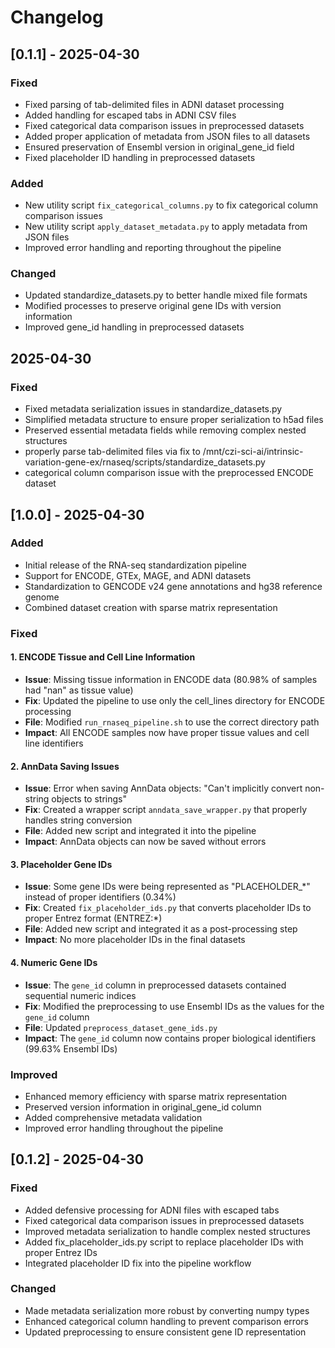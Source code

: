 # Changelog

## [0.1.1] - 2025-04-30

### Fixed
- Fixed parsing of tab-delimited files in ADNI dataset processing
- Added handling for escaped tabs in ADNI CSV files
- Fixed categorical data comparison issues in preprocessed datasets
- Added proper application of metadata from JSON files to all datasets
- Ensured preservation of Ensembl version in original_gene_id field
- Fixed placeholder ID handling in preprocessed datasets

### Added
- New utility script `fix_categorical_columns.py` to fix categorical column comparison issues
- New utility script `apply_dataset_metadata.py` to apply metadata from JSON files
- Improved error handling and reporting throughout the pipeline

### Changed
- Updated standardize_datasets.py to better handle mixed file formats
- Modified processes to preserve original gene IDs with version information
- Improved gene_id handling in preprocessed datasets

## 2025-04-30
### Fixed
- Fixed metadata serialization issues in standardize_datasets.py
- Simplified metadata structure to ensure proper serialization to h5ad files
- Preserved essential metadata fields while removing complex nested structures
- properly parse tab-delimited files via fix to /mnt/czi-sci-ai/intrinsic-variation-gene-ex/rnaseq/scripts/standardize_datasets.py
- categorical column comparison issue with the preprocessed ENCODE dataset


## [1.0.0] - 2025-04-30

### Added
- Initial release of the RNA-seq standardization pipeline
- Support for ENCODE, GTEx, MAGE, and ADNI datasets
- Standardization to GENCODE v24 gene annotations and hg38 reference genome
- Combined dataset creation with sparse matrix representation

### Fixed

#### 1. ENCODE Tissue and Cell Line Information
- **Issue**: Missing tissue information in ENCODE data (80.98% of samples had "nan" as tissue value)
- **Fix**: Updated the pipeline to use only the cell_lines directory for ENCODE processing
- **File**: Modified `run_rnaseq_pipeline.sh` to use the correct directory path
- **Impact**: All ENCODE samples now have proper tissue values and cell line identifiers

#### 2. AnnData Saving Issues
- **Issue**: Error when saving AnnData objects: "Can't implicitly convert non-string objects to strings"
- **Fix**: Created a wrapper script `anndata_save_wrapper.py` that properly handles string conversion
- **File**: Added new script and integrated it into the pipeline
- **Impact**: AnnData objects can now be saved without errors

#### 3. Placeholder Gene IDs
- **Issue**: Some gene IDs were being represented as "PLACEHOLDER_*" instead of proper identifiers (0.34%)
- **Fix**: Created `fix_placeholder_ids.py` that converts placeholder IDs to proper Entrez format (ENTREZ:*)
- **File**: Added new script and integrated it as a post-processing step
- **Impact**: No more placeholder IDs in the final datasets

#### 4. Numeric Gene IDs
- **Issue**: The `gene_id` column in preprocessed datasets contained sequential numeric indices
- **Fix**: Modified the preprocessing to use Ensembl IDs as the values for the `gene_id` column
- **File**: Updated `preprocess_dataset_gene_ids.py`
- **Impact**: The `gene_id` column now contains proper biological identifiers (99.63% Ensembl IDs)

### Improved
- Enhanced memory efficiency with sparse matrix representation
- Preserved version information in original_gene_id column
- Added comprehensive metadata validation
- Improved error handling throughout the pipeline

## [0.1.2] - 2025-04-30

### Fixed
- Added defensive processing for ADNI files with escaped tabs
- Fixed categorical data comparison issues in preprocessed datasets
- Improved metadata serialization to handle complex nested structures
- Added fix_placeholder_ids.py script to replace placeholder IDs with proper Entrez IDs
- Integrated placeholder ID fix into the pipeline workflow

### Changed
- Made metadata serialization more robust by converting numpy types
- Enhanced categorical column handling to prevent comparison errors
- Updated preprocessing to ensure consistent gene ID representation
